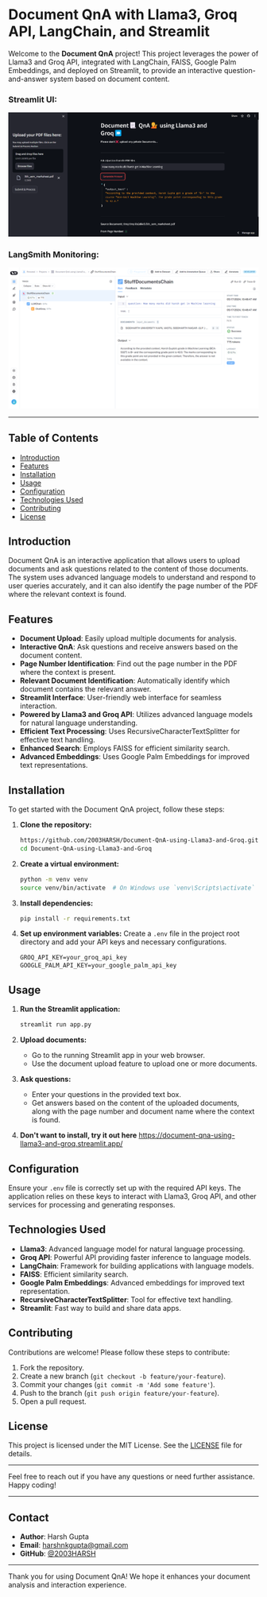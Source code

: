# Document QnA with Llama3, Groq API, LangChain, and Streamlit

Welcome to the **Document QnA** project! This project leverages the power of Llama3 and Groq API, integrated with LangChain, FAISS, Google Palm Embeddings, and deployed on Streamlit, to provide an interactive question-and-answer system based on document content.

### Streamlit UI:
![](https://github.com/2003HARSH/Document-QnA-using-Llama3-and-Groq/blob/main/docs/static/docqna.png)
### LangSmith Monitoring:
![](https://github.com/2003HARSH/Document-QnA-using-Llama3-and-Groq/blob/main/docs/static/langsmith.png)

---

## Table of Contents

- [Introduction](#introduction)
- [Features](#features)
- [Installation](#installation)
- [Usage](#usage)
- [Configuration](#configuration)
- [Technologies Used](#technologies-used)
- [Contributing](#contributing)
- [License](#license)

## Introduction

Document QnA is an interactive application that allows users to upload documents and ask questions related to the content of those documents. The system uses advanced language models to understand and respond to user queries accurately, and it can also identify the page number of the PDF where the relevant context is found.

## Features

- **Document Upload**: Easily upload multiple documents for analysis.
- **Interactive QnA**: Ask questions and receive answers based on the document content.
- **Page Number Identification**: Find out the page number in the PDF where the context is present.
- **Relevant Document Identification**: Automatically identify which document contains the relevant answer.
- **Streamlit Interface**: User-friendly web interface for seamless interaction.
- **Powered by Llama3 and Groq API**: Utilizes advanced language models for natural language understanding.
- **Efficient Text Processing**: Uses RecursiveCharacterTextSplitter for effective text handling.
- **Enhanced Search**: Employs FAISS for efficient similarity search.
- **Advanced Embeddings**: Uses Google Palm Embeddings for improved text representations.

## Installation

To get started with the Document QnA project, follow these steps:

1. **Clone the repository:**
   ```bash
   https://github.com/2003HARSH/Document-QnA-using-Llama3-and-Groq.git
   cd Document-QnA-using-Llama3-and-Groq
   ```

2. **Create a virtual environment:**
   ```bash
   python -m venv venv
   source venv/bin/activate  # On Windows use `venv\Scripts\activate`
   ```

3. **Install dependencies:**
   ```bash
   pip install -r requirements.txt
   ```

4. **Set up environment variables:**
   Create a `.env` file in the project root directory and add your API keys and necessary configurations.
   ```env
   GROQ_API_KEY=your_groq_api_key
   GOOGLE_PALM_API_KEY=your_google_palm_api_key
   ```

## Usage

1. **Run the Streamlit application:**
   ```bash
   streamlit run app.py
   ```

2. **Upload documents:**
   - Go to the running Streamlit app in your web browser.
   - Use the document upload feature to upload one or more documents.

3. **Ask questions:**
   - Enter your questions in the provided text box.
   - Get answers based on the content of the uploaded documents, along with the page number and document name where the context is found.
4. **Don't want to install, try it out here** https://document-qna-using-llama3-and-groq.streamlit.app/

## Configuration

Ensure your `.env` file is correctly set up with the required API keys. The application relies on these keys to interact with Llama3, Groq API, and other services for processing and generating responses.

## Technologies Used

- **Llama3**: Advanced language model for natural language processing.
- **Groq API**: Powerful API providing faster inference to language models.
- **LangChain**: Framework for building applications with language models.
- **FAISS**: Efficient similarity search.
- **Google Palm Embeddings**: Advanced embeddings for improved text representation.
- **RecursiveCharacterTextSplitter**: Tool for effective text handling.
- **Streamlit**: Fast way to build and share data apps.

## Contributing

Contributions are welcome! Please follow these steps to contribute:

1. Fork the repository.
2. Create a new branch (`git checkout -b feature/your-feature`).
3. Commit your changes (`git commit -m 'Add some feature'`).
4. Push to the branch (`git push origin feature/your-feature`).
5. Open a pull request.

## License

This project is licensed under the MIT License. See the [LICENSE](LICENSE) file for details.

---

Feel free to reach out if you have any questions or need further assistance. Happy coding!

---

## Contact

- **Author**: Harsh Gupta
- **Email**: harshnkgupta@gmail.com
- **GitHub**: [@2003HARSH](https://github.com/2003HARSH)

---

Thank you for using Document QnA! We hope it enhances your document analysis and interaction experience.
